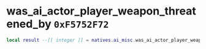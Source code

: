 # was_ai_actor_player_weapon_threatened_by `0xF5752F72`

```lua
local result --[[ integer ]] = natives.ai_misc.was_ai_actor_player_weapon_threatened_by(_unk0 --[[ integer ]], _unk1 --[[ integer ]], _unk2 --[[ integer ]])
```